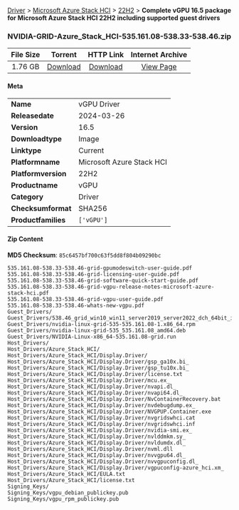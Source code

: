 
[Driver](/README.md)  >  [Microsoft Azure Stack HCI](/index/Driver/Microsoft_Azure_Stack_HCI.md)  >  [22H2](/index/Driver/Microsoft_Azure_Stack_HCI/22H2.md)  >  **Complete vGPU 16.5 package for Microsoft Azure Stack HCI 22H2 including supported guest drivers**


### NVIDIA-GRID-Azure_Stack_HCI-535.161.08-538.33-538.46.zip

| **File Size** | **Torrent**  | **HTTP Link** | **Internet Archive** |
|:-------------:|:------------:|:-------------:|:--------------------:|
| 1.76 GB |  [Download](https://archive.org/download/nvgpu_NVIDIA-GRID-Azure_Stack_HCI-535.161.08-538.33-538.46.zip/nvgpu_NVIDIA-GRID-Azure_Stack_HCI-535.161.08-538.33-538.46.zip_archive.torrent)       | [Download](https://archive.org/compress/nvgpu_NVIDIA-GRID-Azure_Stack_HCI-535.161.08-538.33-538.46.zip) | [View Page](https://archive.org/details/nvgpu_NVIDIA-GRID-Azure_Stack_HCI-535.161.08-538.33-538.46.zip)       |

#### Meta

<table>
<tr><td><strong>Name</strong></td><td>vGPU Driver</td></tr>
<tr><td><strong>Releasedate</strong></td><td>2024-03-26</td></tr>
<tr><td><strong>Version</strong></td><td>16.5</td></tr>
<tr><td><strong>Downloadtype</strong></td><td>Image</td></tr>
<tr><td><strong>Linktype</strong></td><td>Current</td></tr>
<tr><td><strong>Platformname</strong></td><td>Microsoft Azure Stack HCI</td></tr>
<tr><td><strong>Platformversion</strong></td><td>22H2</td></tr>
<tr><td><strong>Productname</strong></td><td>vGPU</td></tr>
<tr><td><strong>Category</strong></td><td>Driver</td></tr>
<tr><td><strong>Checksumformat</strong></td><td>SHA256</td></tr>
<tr><td><strong>Productfamilies</strong></td><td><code>['vGPU']</code></td></tr>
</table>

#### Zip Content

**MD5 Checksum**: `85c6457bf700c63f5dd8f804b09290bc`

```text
535.161.08-538.33-538.46-grid-gpumodeswitch-user-guide.pdf
535.161.08-538.33-538.46-grid-licensing-user-guide.pdf
535.161.08-538.33-538.46-grid-software-quick-start-guide.pdf
535.161.08-538.33-538.46-grid-vgpu-release-notes-microsoft-azure-stack-hci.pdf
535.161.08-538.33-538.46-grid-vgpu-user-guide.pdf
535.161.08-538.33-538.46-whats-new-vgpu.pdf
Guest_Drivers/
Guest_Drivers/538.46_grid_win10_win11_server2019_server2022_dch_64bit_international.exe
Guest_Drivers/nvidia-linux-grid-535-535.161.08-1.x86_64.rpm
Guest_Drivers/nvidia-linux-grid-535_535.161.08_amd64.deb
Guest_Drivers/NVIDIA-Linux-x86_64-535.161.08-grid.run
Host_Drivers/
Host_Drivers/Azure_Stack_HCI/
Host_Drivers/Azure_Stack_HCI/Display.Driver/
Host_Drivers/Azure_Stack_HCI/Display.Driver/gsp_ga10x.bi_
Host_Drivers/Azure_Stack_HCI/Display.Driver/gsp_tu10x.bi_
Host_Drivers/Azure_Stack_HCI/Display.Driver/license.txt
Host_Drivers/Azure_Stack_HCI/Display.Driver/mcu.ex_
Host_Drivers/Azure_Stack_HCI/Display.Driver/nvapi.dl_
Host_Drivers/Azure_Stack_HCI/Display.Driver/nvapi64.dl_
Host_Drivers/Azure_Stack_HCI/Display.Driver/NvContainerRecovery.bat
Host_Drivers/Azure_Stack_HCI/Display.Driver/nvdebugdump.ex_
Host_Drivers/Azure_Stack_HCI/Display.Driver/NVGPUP.Container.exe
Host_Drivers/Azure_Stack_HCI/Display.Driver/nvgridswhci.cat
Host_Drivers/Azure_Stack_HCI/Display.Driver/nvgridswhci.inf
Host_Drivers/Azure_Stack_HCI/Display.Driver/nvidia-smi.ex_
Host_Drivers/Azure_Stack_HCI/Display.Driver/nvlddmkm.sy_
Host_Drivers/Azure_Stack_HCI/Display.Driver/nvldumdx.dl_
Host_Drivers/Azure_Stack_HCI/Display.Driver/nvml.dll
Host_Drivers/Azure_Stack_HCI/Display.Driver/nvvgpu64.dl_
Host_Drivers/Azure_Stack_HCI/Display.Driver/nvvgpuconfig.dl_
Host_Drivers/Azure_Stack_HCI/Display.Driver/vgpuconfig-azure_hci.xm_
Host_Drivers/Azure_Stack_HCI/EULA.txt
Host_Drivers/Azure_Stack_HCI/license.txt
Signing_Keys/
Signing_Keys/vgpu_debian_publickey.pub
Signing_Keys/vgpu_rpm_publickey.pub
```